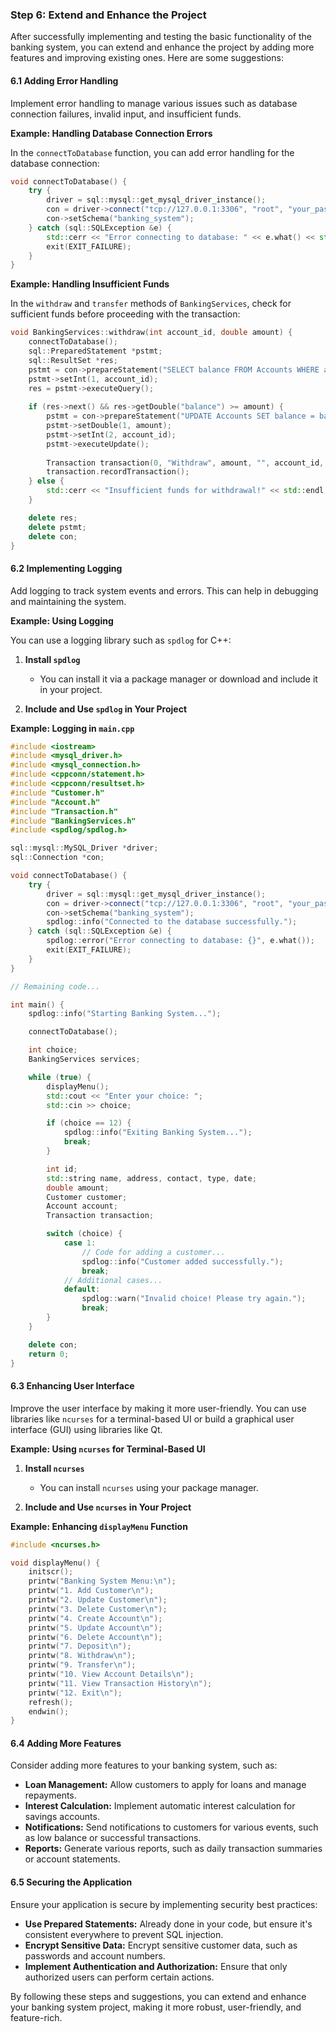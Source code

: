 ### Step 6: Extend and Enhance the Project

After successfully implementing and testing the basic functionality of the banking system, you can extend and enhance the project by adding more features and improving existing ones. Here are some suggestions:

#### 6.1 Adding Error Handling

Implement error handling to manage various issues such as database connection failures, invalid input, and insufficient funds.

**Example: Handling Database Connection Errors**

In the `connectToDatabase` function, you can add error handling for the database connection:

```cpp
void connectToDatabase() {
    try {
        driver = sql::mysql::get_mysql_driver_instance();
        con = driver->connect("tcp://127.0.0.1:3306", "root", "your_password");
        con->setSchema("banking_system");
    } catch (sql::SQLException &e) {
        std::cerr << "Error connecting to database: " << e.what() << std::endl;
        exit(EXIT_FAILURE);
    }
}
```

**Example: Handling Insufficient Funds**

In the `withdraw` and `transfer` methods of `BankingServices`, check for sufficient funds before proceeding with the transaction:

```cpp
void BankingServices::withdraw(int account_id, double amount) {
    connectToDatabase();
    sql::PreparedStatement *pstmt;
    sql::ResultSet *res;
    pstmt = con->prepareStatement("SELECT balance FROM Accounts WHERE account_id = ?");
    pstmt->setInt(1, account_id);
    res = pstmt->executeQuery();
    
    if (res->next() && res->getDouble("balance") >= amount) {
        pstmt = con->prepareStatement("UPDATE Accounts SET balance = balance - ? WHERE account_id = ?");
        pstmt->setDouble(1, amount);
        pstmt->setInt(2, account_id);
        pstmt->executeUpdate();
        
        Transaction transaction(0, "Withdraw", amount, "", account_id, account_id);
        transaction.recordTransaction();
    } else {
        std::cerr << "Insufficient funds for withdrawal!" << std::endl;
    }

    delete res;
    delete pstmt;
    delete con;
}
```

#### 6.2 Implementing Logging

Add logging to track system events and errors. This can help in debugging and maintaining the system.

**Example: Using Logging**

You can use a logging library such as `spdlog` for C++:

1. **Install `spdlog`**
   - You can install it via a package manager or download and include it in your project.

2. **Include and Use `spdlog` in Your Project**

**Example: Logging in `main.cpp`**

```cpp
#include <iostream>
#include <mysql_driver.h>
#include <mysql_connection.h>
#include <cppconn/statement.h>
#include <cppconn/resultset.h>
#include "Customer.h"
#include "Account.h"
#include "Transaction.h"
#include "BankingServices.h"
#include <spdlog/spdlog.h>

sql::mysql::MySQL_Driver *driver;
sql::Connection *con;

void connectToDatabase() {
    try {
        driver = sql::mysql::get_mysql_driver_instance();
        con = driver->connect("tcp://127.0.0.1:3306", "root", "your_password");
        con->setSchema("banking_system");
        spdlog::info("Connected to the database successfully.");
    } catch (sql::SQLException &e) {
        spdlog::error("Error connecting to database: {}", e.what());
        exit(EXIT_FAILURE);
    }
}

// Remaining code...

int main() {
    spdlog::info("Starting Banking System...");

    connectToDatabase();

    int choice;
    BankingServices services;

    while (true) {
        displayMenu();
        std::cout << "Enter your choice: ";
        std::cin >> choice;

        if (choice == 12) {
            spdlog::info("Exiting Banking System...");
            break;
        }

        int id;
        std::string name, address, contact, type, date;
        double amount;
        Customer customer;
        Account account;
        Transaction transaction;

        switch (choice) {
            case 1:
                // Code for adding a customer...
                spdlog::info("Customer added successfully.");
                break;
            // Additional cases...
            default:
                spdlog::warn("Invalid choice! Please try again.");
                break;
        }
    }

    delete con;
    return 0;
}
```

#### 6.3 Enhancing User Interface

Improve the user interface by making it more user-friendly. You can use libraries like `ncurses` for a terminal-based UI or build a graphical user interface (GUI) using libraries like Qt.

**Example: Using `ncurses` for Terminal-Based UI**

1. **Install `ncurses`**
   - You can install `ncurses` using your package manager.

2. **Include and Use `ncurses` in Your Project**

**Example: Enhancing `displayMenu` Function**

```cpp
#include <ncurses.h>

void displayMenu() {
    initscr();
    printw("Banking System Menu:\n");
    printw("1. Add Customer\n");
    printw("2. Update Customer\n");
    printw("3. Delete Customer\n");
    printw("4. Create Account\n");
    printw("5. Update Account\n");
    printw("6. Delete Account\n");
    printw("7. Deposit\n");
    printw("8. Withdraw\n");
    printw("9. Transfer\n");
    printw("10. View Account Details\n");
    printw("11. View Transaction History\n");
    printw("12. Exit\n");
    refresh();
    endwin();
}
```

#### 6.4 Adding More Features

Consider adding more features to your banking system, such as:

- **Loan Management:** Allow customers to apply for loans and manage repayments.
- **Interest Calculation:** Implement automatic interest calculation for savings accounts.
- **Notifications:** Send notifications to customers for various events, such as low balance or successful transactions.
- **Reports:** Generate various reports, such as daily transaction summaries or account statements.

#### 6.5 Securing the Application

Ensure your application is secure by implementing security best practices:

- **Use Prepared Statements:** Already done in your code, but ensure it's consistent everywhere to prevent SQL injection.
- **Encrypt Sensitive Data:** Encrypt sensitive customer data, such as passwords and account numbers.
- **Implement Authentication and Authorization:** Ensure that only authorized users can perform certain actions.

By following these steps and suggestions, you can extend and enhance your banking system project, making it more robust, user-friendly, and feature-rich.